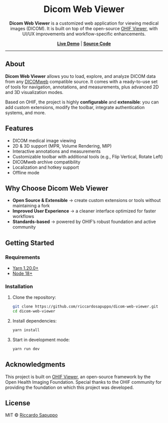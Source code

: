 <!-- prettier-ignore-start -->
<div align="center">
  <h1>Dicom Web Viewer</h1>
  <p><strong>Dicom Web Viewer</strong> is a customized web application for viewing medical images (DICOM).
  It is built on top of the open-source <a href="https://ohif.org/">OHIF Viewer</a>, with UI/UX improvements and workflow-specific enhancements.</p>
</div>

<div align="center">
  <a href="https://dicom-web-viewer-demo.vercel.app/"><strong>Live Demo</strong></a> |
  <a href="https://github.com/riccardosapuppo/dicom-web-viewer"><strong>Source Code</strong></a>
</div>

<hr />
<!-- prettier-ignore-end -->

## About

**Dicom Web Viewer** allows you to load, explore, and analyze DICOM data from any [DICOMweb](https://www.dicomstandard.org/using/dicomweb/) compatible source.
It comes with a ready-to-use set of tools for navigation, annotations, and measurements, plus advanced 2D and 3D visualization modes.

Based on OHIF, the project is highly **configurable** and **extensible**: you can add custom extensions, modify the toolbar, integrate authentication systems, and more.

## Features

- DICOM medical image viewing
- 2D & 3D support (MPR, Volume Rendering, MIP)
- Interactive annotations and measurements
- Customizable toolbar with additional tools (e.g., Flip Vertical, Rotate Left)
- DICOMweb archive compatibility
- Localization and hotkey support
- Offline mode

## Why Choose Dicom Web Viewer

- **Open Source & Extensible** → create custom extensions or tools without maintaining a fork
- **Improved User Experience** → a cleaner interface optimized for faster workflows
- **Standards-based** → powered by OHIF’s robust foundation and active community

## Getting Started

### Requirements
- [Yarn 1.20.0+](https://yarnpkg.com/en/docs/install)
- [Node 18+](https://nodejs.org/en/)

### Installation

1. Clone the repository:
   ```bash
   git clone https://github.com/riccardosapuppo/dicom-web-viewer.git
   cd dicom-web-viewer

2. Install dependencies:
   ```bash
   yarn install

3. Start in development mode:
   ```bash
   yarn run dev

## Acknowledgments

This project is built on [OHIF Viewer](https://ohif.org/), an open-source framework by the Open Health Imaging Foundation.
Special thanks to the OHIF community for providing the foundation on which this project was developed.

## License

MIT © [Riccardo Sapuppo](https://github.com/riccardosapuppo)
